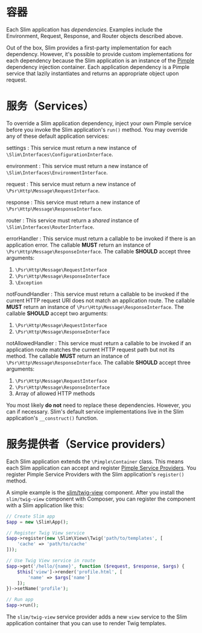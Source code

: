 # 容器

Each Slim application has _dependencies_. Examples include the Environment, Request, Response, and Router objects described above.

Out of the box, Slim provides a first-party implementation for each dependency. However, it's possible to provide custom implementations for each dependency because the Slim application is an instance of the [Pimple](http://pimple.sensiolabs.org/) dependency injection container. Each application dependency is a Pimple service that lazily instantiates and returns an  appropriate object upon request.

# 服务（Services）

To override a Slim application dependency, inject your own Pimple service before you invoke the Slim application's `run()` method. You may override any of these default application services:

settings
:   This service must return a new instance of `\Slim\Interfaces\ConfigurationInterface`.

environment
:   This service must return a new instance of `\Slim\Interfaces\EnvironmentInterface`.

request
:   This service must return a new instance of `\Psr\Http\Message\RequestInterface`.

response
:   This service must return a new instance of `\Psr\Http\Message\ResponseInterface`.

router
:   This service must return a _shared_ instance of `\Slim\Interfaces\RouterInterface`.

errorHandler
:   This service must return a callable to be invoked if there is an application error. The callable **MUST** return an instance of `\Psr\Http\Message\ResponseInterface`. The callable **SHOULD** accept three arguments:

1. `\Psr\Http\Message\RequestInterface`
2. `\Psr\Http\Message\ResponseInterface`
3. `\Exception`

notFoundHandler
:   This service must return a callable to be invoked if the current HTTP request URI does not match an application route. The callable **MUST** return an instance of `\Psr\Http\Message\ResponseInterface`. The callable **SHOULD** accept two arguments:

1. `\Psr\Http\Message\RequestInterface`
2. `\Psr\Http\Message\ResponseInterface`

notAllowedHandler
:   This service must return a callable to be invoked if an application route matches the current HTTP request path but not its method. The callable **MUST** return an instance of `\Psr\Http\Message\ResponseInterface`. The callable **SHOULD** accept three arguments:

1. `\Psr\Http\Message\RequestInterface`
2. `\Psr\Http\Message\ResponseInterface`
3. Array of allowed HTTP methods

You most likely **do not** need to replace these dependencies. However, you can if necessary. Slim's default service implementations live in the Slim application's `__construct()` function.

# 服务提供者（Service providers）

Each Slim application extends the `\Pimple\Container` class. This means each Slim application can accept and register [Pimple Service Providers](http://pimple.sensiolabs.org/#extending-a-container). You register Pimple Service Providers with the Slim application's `register()` method.

A simple example is the [slim/twig-view](features/templates/#the-slimtwig-view-component) component. After you install the `slim/twig-view` component with Composer, you can register the component with a Slim application like this:

```php
// Create Slim app
$app = new \Slim\App();

// Register Twig View service
$app->register(new \Slim\Views\Twig('path/to/templates', [
    'cache' => 'path/to/cache'
]));

// Use Twig View service in route
$app->get('/hello/{name}', function ($request, $response, $args) {
    $this['view']->render('profile.html', [
        'name' => $args['name']
    ]);
})->setName('profile');

// Run app
$app->run();
```

The `slim/twig-view` service provider adds a new `view` service to the Slim application container that you can use to render Twig templates.
